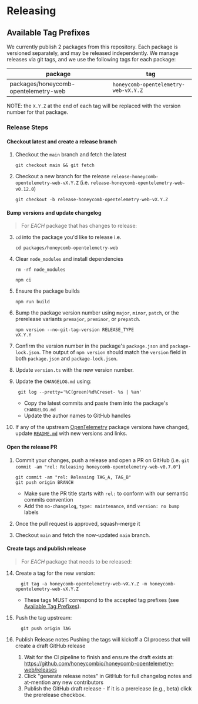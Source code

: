 # Releasing

## Available Tag Prefixes

We currently publish 2 packages from this repository. Each package is versioned separately, and may be released independently. We manage releases via git tags, and we use the following tags for each package:

| package                                 | tag                                     |
| --------------------------------------- | --------------------------------------- |
| packages/honeycomb-opentelemetry-web    | `honeycomb-opentelemetry-web-vX.Y.Z`    |

NOTE: the `X.Y.Z` at the end of each tag will be replaced with the version number for that package.

### Release Steps

#### Checkout latest and create a release branch

1. Checkout the `main` branch and fetch the latest

    ```shell
    git checkout main && git fetch
    ```

2. Checkout a new branch for the release `release-honeycomb-opentelemetry-web-vX.Y.Z` (i.e. `release-honeycomb-opentelemetry-web-v0.12.0`)

    ```shell
    git checkout -b release-honeycomb-opentelemetry-web-vX.Y.Z
    ```

#### Bump versions and update changelog
  >
  >For _EACH_ package that has changes to release:

3. `cd` into the package you'd like to release i.e.

   ```shell
   cd packages/honeycomb-opentelemetry-web
   ```

4. Clear `node_modules` and install dependencies

    ```shell
    rm -rf node_modules
    ```

    ```shell
    npm ci
    ```

5. Ensure the package builds

    ```shell
    npm run build
    ```

6. Bump the package version number using `major`, `minor`, `patch`, or the prerelease variants `premajor`, `preminor`, or `prepatch`.

   ```shell
   npm version --no-git-tag-version RELEASE_TYPE
   vX.Y.Y
   ```

7. Confirm the version number in the package's `package.json` and `package-lock.json`. The output of `npm version` should match the `version` field in both `package.json` and `package-lock.json`.
8. Update `version.ts` with the new version number.
9. Update the `CHANGELOG.md` using:

   ```shell
    git log --pretty='%C(green)%d%Creset- %s | %an'
   ```

    - Copy the latest commits and paste them into the package's `CHANGELOG.md`
    - Update the author names to GitHub handles
10. If any of the upstream [OpenTelemetry](https://github.com/open-telemetry) package versions have changed, update [`README.md`](./README.md) with new versions and links.

#### Open the release PR

1.  Commit your changes, push a release and open a PR on GitHub (i.e. `git commit -am "rel: Releasing honeycomb-opentelemetry-web-v0.7.0"`)

      ```shell
      git commit -am "rel: Releasing TAG_A, TAG_B"
      git push origin BRANCH
      ```

      - Make sure the PR title starts with `rel:` to conform with our semantic commits convention
      - Add the `no-changelog`, `type: maintenance`, and `version: no bump` labels
2.  Once the pull request is approved, squash-merge it
3.  Checkout `main` and fetch the now-updated `main` branch.

#### Create tags and publish release
  >
  >For _EACH_ package that needs to be released:

14. Create a tag for the new version:

    ```shell
      git tag -a honeycomb-opentelemetry-web-vX.Y.Z -m honeycomb-opentelemetry-web-vX.Y.Z
    ```

    - These tags MUST correspond to the accepted tag prefixes (see [Available Tag Prefixes](#available-tag-prefixes)).
15. Push the tag upstream:

    ```shell
      git push origin TAG
    ```

16. Publish Release notes
   Pushing the tags will kickoff a CI process that will create a draft GitHub release
      1. Wait for the CI pipeline to finish and ensure the draft exists at: <https://github.com/honeycombio/honeycomb-opentelemetry-web/releases>
      2. Click "generate release notes" in GitHub for full changelog notes and at-mention any new contributors
      3. Publish the GitHub draft release
        - If it is a prerelease (e.g., beta) click the prerelease checkbox.
